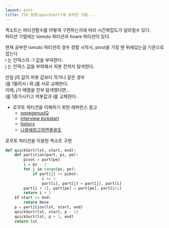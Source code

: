 ```yaml
---
layout: post
title: TID 정렬(quickSort)에 공부한 것들...
---
```

퀵소트는 파티션함수를 어떻게 구현하는지에 따라 시간복잡도가 달라질수 있다.  
파티션 기법에는 lomuto 파티션과 hoare 파티션이 있다.  

현재 공부한 lomuto 파티션의 경우
정렬 시작시, pivot을 가장 맨 뒤에있는걸 기준으로 잡는다  
i 는 인덱스의 -1 값을 부여한다.  
j 는 인덱스 값을 부여해서 피봇 전까지 탐색한다.  

만일 j의 값이 피봇 값보다 작거나 같은 경우  
i를 1올려서 i 와 j를 서로 교체한다.  
이때, j가 배열을 전부 탐색했다면...  
i를 1증가시키고 피봇값과 i를 교체한다.  

* 로무토 파티션을 이해하기 위한 레퍼런스 참고
    - [opnegenusIQ](https://iq.opengenus.org/lomuto-partition-scheme/)
    - [interview kickstart](https://www.interviewkickstart.com/learn/hoares-vs-lomuto-partition-scheme-quicksort)
    - [tistiory](https://ldgeao99.tistory.com/376)
    - [나중에참고하면좋을듯](https://seokdev.site/238)

로무토 파티션을 이용한 퀵소트 구현
```python
def quickSort(lst, start, end):
    def partition(part, ps, pe):
        pivot = part[pe]
        i = ps - 1
        for j in range(ps, pe):
            if part[j] <= pibot:
                i += 1
                part[i], part[j] = part[j], part[i]
        part[i + 1], part[pe] = part[pe], part[i+1]
        return i + 1
    if start >= end:
        return None
    p = partition(lst, start, end)
    quickSort(lst, start, p - 1)
    quickSort(lst, p + 1, end)
    return lst
```